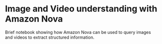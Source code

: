 # Image and Video understanding with Amazon Nova

Brief notebook showing how Amazon Nova can be used to query images and videos to extract structured information.
